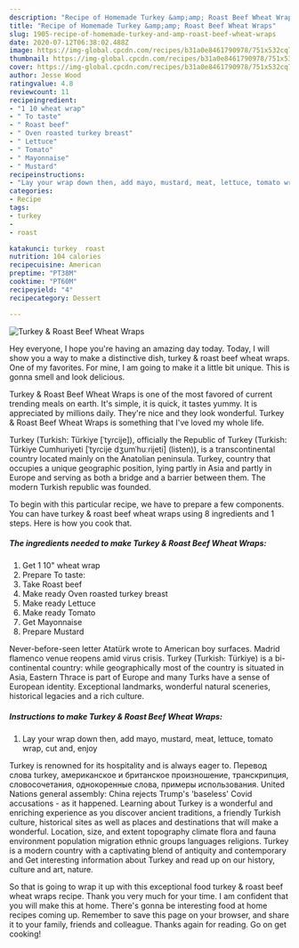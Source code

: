 ```yaml
---
description: "Recipe of Homemade Turkey &amp;amp; Roast Beef Wheat Wraps"
title: "Recipe of Homemade Turkey &amp;amp; Roast Beef Wheat Wraps"
slug: 1905-recipe-of-homemade-turkey-and-amp-roast-beef-wheat-wraps
date: 2020-07-12T06:38:02.488Z
image: https://img-global.cpcdn.com/recipes/b31a0e8461790978/751x532cq70/turkey-roast-beef-wheat-wraps-recipe-main-photo.jpg
thumbnail: https://img-global.cpcdn.com/recipes/b31a0e8461790978/751x532cq70/turkey-roast-beef-wheat-wraps-recipe-main-photo.jpg
cover: https://img-global.cpcdn.com/recipes/b31a0e8461790978/751x532cq70/turkey-roast-beef-wheat-wraps-recipe-main-photo.jpg
author: Jesse Wood
ratingvalue: 4.8
reviewcount: 11
recipeingredient:
- "1 10 wheat wrap"
- " To taste"
- " Roast beef"
- " Oven roasted turkey breast"
- " Lettuce"
- " Tomato"
- " Mayonnaise"
- " Mustard"
recipeinstructions:
- "Lay your wrap down then, add mayo, mustard, meat, lettuce, tomato wrap, cut and, enjoy"
categories:
- Recipe
tags:
- turkey
- 
- roast

katakunci: turkey  roast 
nutrition: 104 calories
recipecuisine: American
preptime: "PT38M"
cooktime: "PT60M"
recipeyield: "4"
recipecategory: Dessert

---
```



![Turkey &amp; Roast Beef Wheat Wraps](https://img-global.cpcdn.com/recipes/b31a0e8461790978/751x532cq70/turkey-roast-beef-wheat-wraps-recipe-main-photo.jpg)

Hey everyone, I hope you're having an amazing day today. Today, I will show you a way to make a distinctive dish, turkey &amp; roast beef wheat wraps. One of my favorites. For mine, I am going to make it a little bit unique. This is gonna smell and look delicious.

Turkey &amp; Roast Beef Wheat Wraps is one of the most favored of current trending meals on earth. It's simple, it is quick, it tastes yummy. It is appreciated by millions daily. They're nice and they look wonderful. Turkey &amp; Roast Beef Wheat Wraps is something that I've loved my whole life.

Turkey (Turkish: Türkiye [ˈtyɾcije]), officially the Republic of Turkey (Turkish: Türkiye Cumhuriyeti [ˈtyɾcije dʒumˈhuːɾijeti] (listen)), is a transcontinental country located mainly on the Anatolian peninsula. Turkey, country that occupies a unique geographic position, lying partly in Asia and partly in Europe and serving as both a bridge and a barrier between them. The modern Turkish republic was founded.


To begin with this particular recipe, we have to prepare a few components. You can have turkey &amp; roast beef wheat wraps using 8 ingredients and 1 steps. Here is how you cook that.

<!--inarticleads1-->

##### The ingredients needed to make Turkey &amp; Roast Beef Wheat Wraps:

1. Get 1 10&#34; wheat wrap
1. Prepare  To taste:
1. Take  Roast beef
1. Make ready  Oven roasted turkey breast
1. Make ready  Lettuce
1. Make ready  Tomato
1. Get  Mayonnaise
1. Prepare  Mustard


Never-before-seen letter Atatürk wrote to American boy surfaces. Madrid flamenco venue reopens amid virus crisis. Turkey (Turkish: Türkiye) is a bi-continental country: while geographically most of the country is situated in Asia, Eastern Thrace is part of Europe and many Turks have a sense of European identity. Exceptional landmarks, wonderful natural sceneries, historical legacies and a rich culture. 

<!--inarticleads2-->

##### Instructions to make Turkey &amp; Roast Beef Wheat Wraps:

1. Lay your wrap down then, add mayo, mustard, meat, lettuce, tomato wrap, cut and, enjoy


Turkey is renowned for its hospitality and is always eager to. Перевод слова turkey, американское и британское произношение, транскрипция, словосочетания, однокоренные слова, примеры использования. United Nations general assembly: China rejects Trump&#39;s &#39;baseless&#39; Covid accusations - as it happened. Learning about Turkey is a wonderful and enriching experience as you discover ancient traditions, a friendly Turkish culture, historical sites as well as places and destinations that will make a wonderful. Location, size, and extent topography climate flora and fauna environment population migration ethnic groups languages religions. Turkey is a modern country with a captivating blend of antiquity and contemporary and Get interesting information about Turkey and read up on our history, culture and art, nature. 

So that is going to wrap it up with this exceptional food turkey &amp; roast beef wheat wraps recipe. Thank you very much for your time. I am confident that you will make this at home. There's gonna be interesting food at home recipes coming up. Remember to save this page on your browser, and share it to your family, friends and colleague. Thanks again for reading. Go on get cooking!
